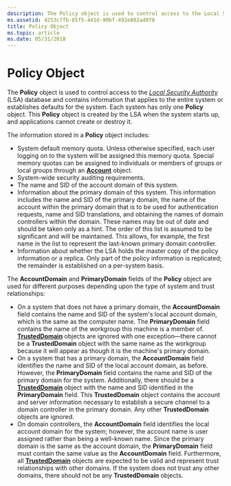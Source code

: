 ```yaml
---
description: The Policy object is used to control access to the Local Security Authority (LSA) database and contains information that applies to the entire system or establishes defaults for the system.
ms.assetid: 4253c7fb-85f5-441d-90bf-492e802ad0f8
title: Policy Object
ms.topic: article
ms.date: 05/31/2018
---
```


# Policy Object

The **Policy** object is used to control access to the [*Local Security Authority*](/windows/desktop/SecGloss/l-gly) (LSA) database and contains information that applies to the entire system or establishes defaults for the system. Each system has only one **Policy** object. This **Policy** object is created by the LSA when the system starts up, and applications cannot create or destroy it.

The information stored in a **Policy** object includes:

-   System default memory quota. Unless otherwise specified, each user logging on to the system will be assigned this memory quota. Special memory quotas can be assigned to individuals or members of groups or local groups through an [**Account**](account-object.md) object.
-   System-wide security auditing requirements.
-   The name and SID of the account domain of this system.
-   Information about the primary domain of this system. This information includes the name and SID of the primary domain, the name of the account within the primary domain that is to be used for authentication requests, name and SID translations, and obtaining the names of domain controllers within the domain. These names may be out of date and should be taken only as a hint. The order of this list is assumed to be significant and will be maintained. This allows, for example, the first name in the list to represent the last-known primary domain controller.
-   Information about whether the LSA holds the master copy of the policy information or a replica. Only part of the policy information is replicated; the remainder is established on a per-system basis.

The **AccountDomain** and **PrimaryDomain** fields of the **Policy** object are used for different purposes depending upon the type of system and trust relationships:

-   On a system that does not have a primary domain, the **AccountDomain** field contains the name and SID of the system's local account domain, which is the same as the computer name. The **PrimaryDomain** field contains the name of the workgroup this machine is a member of. [**TrustedDomain**](trusteddomain-object.md) objects are ignored with one exception—there cannot be a **TrustedDomain** object with the same name as the workgroup because it will appear as though it is the machine's primary domain.
-   On a system that has a primary domain, the **AccountDomain** field identifies the name and SID of the local account domain, as before. However, the **PrimaryDomain** field contains the name and SID of the primary domain for the system. Additionally, there should be a [**TrustedDomain**](trusteddomain-object.md) object with the name and SID identified in the **PrimaryDomain** field. This **TrustedDomain** object contains the account and server information necessary to establish a secure channel to a domain controller in the primary domain. Any other **TrustedDomain** objects are ignored.
-   On domain controllers, the **AccountDomain** field identifies the local account domain for the system; however, the account name is user assigned rather than being a well-known name. Since the primary domain is the same as the account domain, the **PrimaryDomain** field must contain the same value as the **AccountDomain** field. Furthermore, all [**TrustedDomain**](trusteddomain-object.md) objects are expected to be valid and represent trust relationships with other domains. If the system does not trust any other domains, there should not be any **TrustedDomain** objects.

 

 
